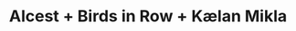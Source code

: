 ---
layout: post
category: concert
title: Alcest + Birds in Row + Kælan Mikla
artists: 
- Alcest
- Birds in Row
- Kælan Mikla
place: 
- La Machine du Moulin Rouge
country: France
city: Paris
---